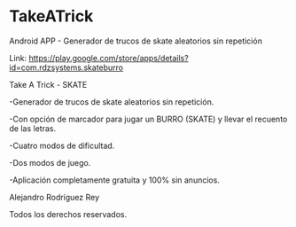 # TakeATrick
Android APP - Generador de trucos de skate aleatorios sin repetición

Link: https://play.google.com/store/apps/details?id=com.rdzsystems.skateburro


Take A Trick - SKATE

-Generador de trucos de skate aleatorios sin repetición.

-Con opción de marcador para jugar un BURRO (SKATE) y llevar el recuento de las letras.

-Cuatro modos de dificultad.

-Dos modos de juego.

-Aplicación completamente gratuita y 100% sin anuncios.


Alejandro Rodríguez Rey

Todos los derechos reservados.
